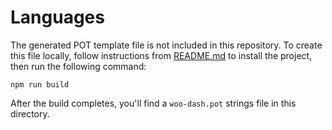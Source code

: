 Languages
=========

The generated POT template file is not included in this repository. To create this file locally, follow instructions from [README.md](https://github.com/woocommerce/woo-dash/blob/master/README.md) to install the project, then run the following command:

```
npm run build
```

After the build completes, you'll find a `woo-dash.pot` strings file in this directory.